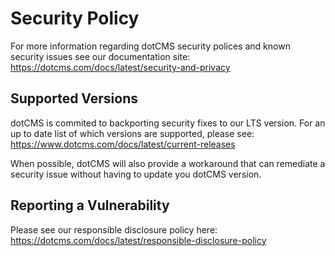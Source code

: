 # Security Policy

For more information regarding dotCMS security polices and known security issues see our documentation site:
<https://dotcms.com/docs/latest/security-and-privacy>

## Supported Versions

dotCMS is commited to backporting security fixes to our LTS version. For an up to date list of which versions are supported, please see:
<https://www.dotcms.com/docs/latest/current-releases>

When possible, dotCMS will also provide a workaround that can remediate a security issue without having to update you dotCMS version.

## Reporting a Vulnerability

Please see our responsible disclosure policy here:
<https://dotcms.com/docs/latest/responsible-disclosure-policy>
